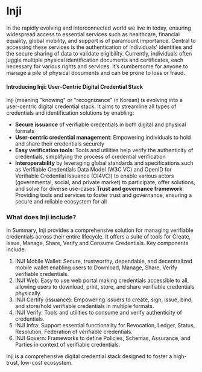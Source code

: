 # Inji

In the rapidly evolving and interconnected world we live in today, ensuring widespread access to essential services such as healthcare, financial equality, global mobility, and support is of paramount importance. Central to accessing these services is the authentication of individuals' identities and the secure sharing of data to validate eligibility. Currently, individuals often juggle multiple physical identification documents and certificates, each necessary for various rights and services. It’s cumbersome for anyone to manage a pile of physical documents and can be prone to loss or fraud.

 #### Introducing Inji: User-Centric Digital Credential Stack

Inji (meaning "knowing" or "recognizance" in Korean) is evolving into a user-centric digital credential stack. It aims to streamline all types of credentials and identification solutions by enabling:

* **Secure issuance** of verifiable credentials in both digital and physical formats
* **User-centric credential management**: Empowering individuals to hold and share their credentials securely
* **Easy verification tools**: Tools and utilities help verify the authenticity of credentials, simplifying the process of credential verification
* **Interoperability** by leveraging global standards and specifications such as Verifiable Credentials Data Model (W3C VC) and OpenID for Verifiable Credential Issuance (OI4VCI) to enable various actors (governmental, social, and private market) to participate, offer solutions, and solve for diverse use-cases
**Trust and governance framework**: Providing tools and services to foster trust and governance, ensuring a secure and reliable ecosystem for all

### What does Inji include?

In Summary, Inji provides a comprehensive solution for managing verifiable credentials across their entire lifecycle. It offers a suite of tools for Create, Issue, Manage, Share, Verify and Consume Credentials. Key components include:

1. INJI Mobile Wallet: Secure, trustworthy, dependable, and decentralized mobile wallet enabling users to Download, Manage, Share, Verify verifiable credentials.
2. INJI Web: Easy to use web portal making credentials accessible to all, allowing users to download, print, store, and share verifiable credentials physically.
3. INJI Certify (issuance): Empowering issuers to create, sign, issue, bind, and store/hold verifiable credentials in multiple formats.
4. INJI Verify: Tools and utilities to consume and verify authenticity of credentials.
5. INJI Infra: Support essential functionality for Revocation, Ledger, Status, Resolution, Federation of verifiable credentials.
6. INJI Govern: Frameworks to define Policies, Schemas, Assurance, and Parties in context of verifiable credentials.

Inji is a comprehensive digital credential stack designed to foster a high-trust, low-cost ecosystem.
